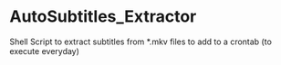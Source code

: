 # AutoSubtitles_Extractor
Shell Script to extract subtitles from *.mkv files to add to a crontab (to execute everyday)
